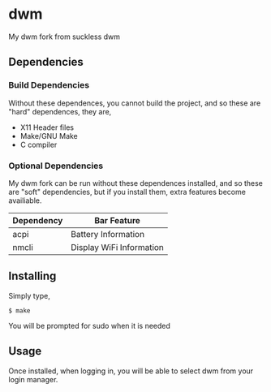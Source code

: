 # dwm
My dwm fork from suckless dwm

## Dependencies
### Build Dependencies
Without these dependences, you cannot build the project, and so these are "hard"
dependences, they are,

* X11 Header files
* Make/GNU Make
* C compiler

### Optional Dependencies
My dwm fork can be run without these dependences installed, and so these are "soft"
dependencies, but if you install them, extra features become availiable.

|Dependency|Bar Feature|
|----------|-------|
|acpi|Battery Information|
|nmcli|Display WiFi Information|

## Installing
Simply type,
````
$ make
````
You will be prompted for sudo when it is needed

## Usage
Once installed, when logging in, you will be able to select dwm from your login
manager.
